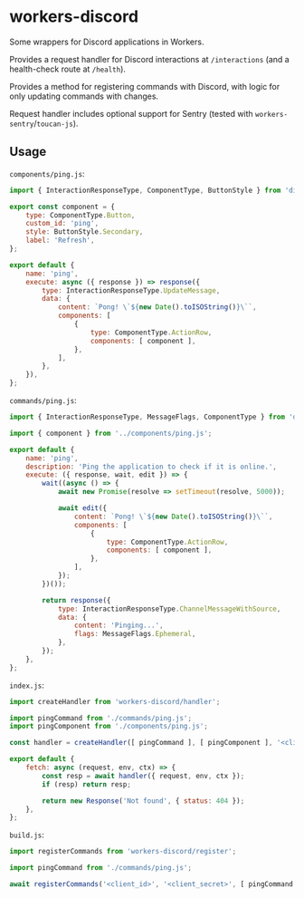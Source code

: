 # workers-discord

Some wrappers for Discord applications in Workers.

Provides a request handler for Discord interactions at `/interactions` (and a health-check route at `/health`).

Provides a method for registering commands with Discord, with logic for only updating commands with changes.

Request handler includes optional support for Sentry (tested with `workers-sentry`/`toucan-js`).

## Usage

`components/ping.js`:

```js
import { InteractionResponseType, ComponentType, ButtonStyle } from 'discord-api-types/payloads';

export const component = {
    type: ComponentType.Button,
    custom_id: 'ping',
    style: ButtonStyle.Secondary,
    label: 'Refresh',
};

export default {
    name: 'ping',
    execute: async ({ response }) => response({
        type: InteractionResponseType.UpdateMessage,
        data: {
            content: `Pong! \`${new Date().toISOString()}\``,
            components: [
                {
                    type: ComponentType.ActionRow,
                    components: [ component ],
                },
            ],
        },
    }),
};
```

`commands/ping.js`:

```js
import { InteractionResponseType, MessageFlags, ComponentType } from 'discord-api-types/payloads';

import { component } from '../components/ping.js';

export default {
    name: 'ping',
    description: 'Ping the application to check if it is online.',
    execute: ({ response, wait, edit }) => {
        wait((async () => {
            await new Promise(resolve => setTimeout(resolve, 5000));

            await edit({
                content: `Pong! \`${new Date().toISOString()}\``,
                components: [
                    {
                        type: ComponentType.ActionRow,
                        components: [ component ],
                    },
                ],
            });
        })());

        return response({
            type: InteractionResponseType.ChannelMessageWithSource,
            data: {
                content: 'Pinging...',
                flags: MessageFlags.Ephemeral,
            },
        });
    },
};

```

`index.js`:

```js
import createHandler from 'workers-discord/handler';

import pingCommand from './commands/ping.js';
import pingComponent from './components/ping.js';

const handler = createHandler([ pingCommand ], [ pingComponent ], '<client_public_key>');

export default {
    fetch: async (request, env, ctx) => {
        const resp = await handler({ request, env, ctx });
        if (resp) return resp;

        return new Response('Not found', { status: 404 });
    },
};
```

`build.js`:

```js
import registerCommands from 'workers-discord/register';

import pingCommand from './commands/ping.js';

await registerCommands('<client_id>', '<client_secret>', [ pingCommand ], '<optional_guild_id>');
```
